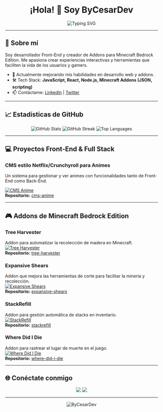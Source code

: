 <h1 align="center">¡Hola! 👋 Soy ByCesarDev</h1>

<p align="center">
  <img src="https://readme-typing-svg.demolab.com?font=Fira+Code&duration=2000&pause=500&color=00BFFF&center=true&vCenter=true&width=435&lines=Desarrollador+Front-End+%26+Addon+Dev+de+Minecraft" alt="Typing SVG" />
</p>

---

## 🚀 Sobre mí

Soy desarrollador Front-End y creador de Addons para Minecraft Bedrock Edition. Me apasiona crear experiencias interactivas y herramientas que faciliten la vida de los usuarios y gamers.

- 🌱 Actualmente mejorando mis habilidades en desarrollo web y addons.
- 🛠️ Tech Stack: **JavaScript, React, Node.js, Minecraft Addons (JSON, scripting)**
- 📫 Contáctame: [LinkedIn](https://www.linkedin.com/in/bycesardev/) | [Twitter](https://twitter.com/ByCesarDev)

---

## 📈 Estadísticas de GitHub

<p align="center">
  <img src="https://github-readme-stats.vercel.app/api?username=ByCesarDev&show_icons=true&theme=tokyonight&hide_border=true" alt="GitHub Stats" />
  <img src="https://github-readme-streak-stats.herokuapp.com/?user=ByCesarDev&theme=tokyonight&hide_border=true" alt="GitHub Streak" />
  <img src="https://github-readme-stats.vercel.app/api/top-langs/?username=ByCesarDev&layout=compact&theme=tokyonight&hide_border=true" alt="Top Languages" />
</p>

---

## 💻 Proyectos Front-End & Full Stack

### CMS estilo Netflix/Crunchyroll para Animes  
Un sistema para gestionar y ver animes con funcionalidades tanto de Front-End como Back-End.

[![CMS Anime](https://raw.githubusercontent.com/ByCesarDev/cms-anime/main/preview.png)](https://github.com/ByCesarDev/cms-anime)  
**Repositorio:** [cms-anime](https://github.com/ByCesarDev/cms-anime)

---

## 🎮 Addons de Minecraft Bedrock Edition

### Tree Harvester  
Addon para automatizar la recolección de madera en Minecraft.  
[![Tree Harvester](https://raw.githubusercontent.com/ByCesarDev/tree-harvester/main/preview.png)](https://github.com/ByCesarDev/tree-harvester)  
**Repositorio:** [tree-harvester](https://github.com/ByCesarDev/tree-harvester)

### Expansive Shears  
Addon que mejora las herramientas de corte para facilitar la minería y recolección.  
[![Expansive Shears](https://raw.githubusercontent.com/ByCesarDev/expansive-shears/main/preview.png)](https://github.com/ByCesarDev/expansive-shears)  
**Repositorio:** [expansive-shears](https://github.com/ByCesarDev/expansive-shears)

### StackRefill  
Addon para gestión automática de stacks en inventario.  
[![StackRefill](https://raw.githubusercontent.com/ByCesarDev/stackrefill/main/preview.png)](https://github.com/ByCesarDev/stackrefill)  
**Repositorio:** [stackrefill](https://github.com/ByCesarDev/stackrefill)

### Where Did I Die  
Addon para rastrear el lugar de muerte en el juego.  
[![Where Did I Die](https://raw.githubusercontent.com/ByCesarDev/where-did-i-die/main/preview.png)](https://github.com/ByCesarDev/where-did-i-die)  
**Repositorio:** [where-did-i-die](https://github.com/ByCesarDev/where-did-i-die)

---

## 🌐 Conéctate conmigo

<p align="center">
  <a href="https://www.linkedin.com/in/bycesardev/"><img src="https://img.shields.io/badge/LinkedIn-0077B5?style=for-the-badge&logo=linkedin&logoColor=white"/></a>
  <a href="https://twitter.com/ByCesarDev"><img src="https://img.shields.io/badge/Twitter-1DA1F2?style=for-the-badge&logo=twitter&logoColor=white"/></a>
</p>

---

<p align="center">
  <img src="https://komarev.com/ghpvc/?username=ByCesarDev&label=Profile%20views&color=0e75b6&style=flat" alt="ByCesarDev" />
</p>
